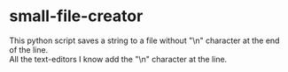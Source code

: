 # small-file-creator
This python script saves a string to a file without "\n" character at the end of the line.  
All the text-editors I know add the "\n" character at the line.

